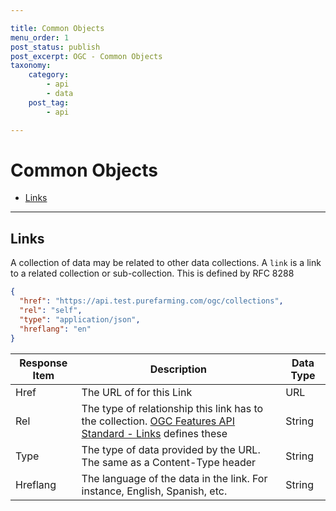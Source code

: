 ```yaml
---

title: Common Objects
menu_order: 1
post_status: publish
post_excerpt: OGC - Common Objects
taxonomy:
    category:
        - api
        - data
    post_tag:
        - api

---
```


# Common Objects

- [Links](#links)

---

## Links

A collection of data may be related to other data collections. A `link` is a link to a related collection or sub-collection. This is defined by RFC 8288

```json
{
  "href": "https://api.test.purefarming.com/ogc/collections",
  "rel": "self",
  "type": "application/json",
  "hreflang": "en"
}
```

| Response Item | Description | Data Type |
| ------------- | ----------- | --------- |
| Href | The URL of for this Link | URL |
| Rel | The type of relationship this link has to the collection. [OGC Features API Standard - Links](https://docs.opengeospatial.org/is/17-069r4/17-069r4.html#_link_relations) defines these | String |
| Type | The type of data provided by the URL. The same as a Content-Type header | String |
| Hreflang | The language of the data in the link. For instance, English, Spanish, etc. | String |
